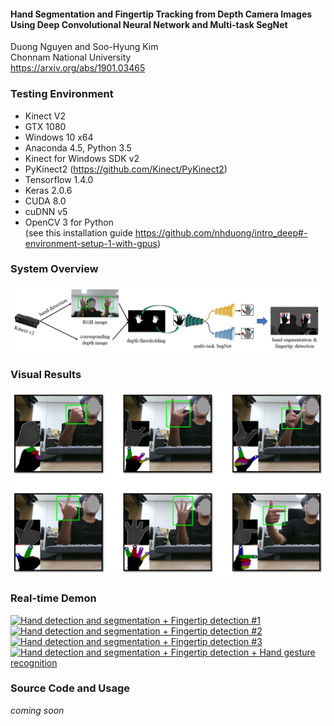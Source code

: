 #### Hand Segmentation and Fingertip Tracking from Depth Camera Images Using Deep Convolutional Neural Network and Multi-task SegNet
Duong Nguyen and Soo-Hyung Kim  
Chonnam National University  
https://arxiv.org/abs/1901.03465

### Testing Environment
- Kinect V2
- GTX 1080
- Windows 10 x64
- Anaconda 4.5, Python 3.5
- Kinect for Windows SDK v2
- PyKinect2 (https://github.com/Kinect/PyKinect2)
- Tensorflow 1.4.0
- Keras 2.0.6
- CUDA 8.0
- cuDNN v5
- OpenCV 3 for Python  
(see this installation guide https://github.com/nhduong/intro_deep#-environment-setup-1-with-gpus)

### System Overview
![](https://raw.githubusercontent.com/nhduong/multitask_segnet_hand_segmentation_fingertip_detection/master/imgs/overview.png)

### Visual Results
![](https://raw.githubusercontent.com/nhduong/multitask_segnet_hand_segmentation_fingertip_detection/master/imgs/selected_results.png)

### Real-time Demon
[![Hand detection and segmentation + Fingertip detection #1](https://img.youtube.com/vi/QzFXKvfItRM/0.jpg)](https://www.youtube.com/watch?v=QzFXKvfItRM)
[![Hand detection and segmentation + Fingertip detection #2](https://img.youtube.com/vi/-Y5Ejw9VYP4/0.jpg)](https://www.youtube.com/watch?v=-Y5Ejw9VYP4)
[![Hand detection and segmentation + Fingertip detection #3](https://img.youtube.com/vi/Fb_vsMb9W4s/0.jpg)](https://www.youtube.com/watch?v=Fb_vsMb9W4s)
[![Hand detection and segmentation + Fingertip detection + Hand gesture recognition](https://img.youtube.com/vi/BFUemJFOiW0/0.jpg)](https://www.youtube.com/watch?v=BFUemJFOiW0)

### Source Code and Usage
*coming soon*
